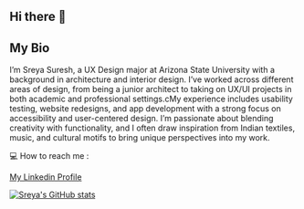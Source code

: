 ## Hi there 👋
## My Bio
I’m Sreya Suresh, a UX Design major at Arizona State University with a background in architecture and interior design. I’ve worked across different areas of design, from being a junior architect to taking on UX/UI projects in both academic and professional settings.cMy experience includes usability testing, website redesigns, and app development with a strong focus on accessibility and user-centered design. I’m passionate about blending creativity with functionality, and I often draw inspiration from Indian textiles, music, and cultural motifs to bring unique perspectives into my work.

:computer: How to reach me : 

[My Linkedin Profile](https://www.linkedin.com/in/sreya-suresh-bb6422174/)

[![Sreya's GitHub stats](https://github-readme-stats.vercel.app/api?username=ssure114)](https://github.com/anuraghazra/github-readme-stats)

<!--
**ssure114/ssure114** is a ✨ _special_ ✨ repository because its `README.md` (this file) appears on your GitHub profile.

Here are some ideas to get you started:

- 🔭 I’m currently working on ...
- 🌱 I’m currently learning ...
- 👯 I’m looking to collaborate on ...
- 🤔 I’m looking for help with ...
- 💬 Ask me about ...
- 📫 How to reach me: ...
- 😄 Pronouns: ...
- ⚡ Fun fact: ...
-->
